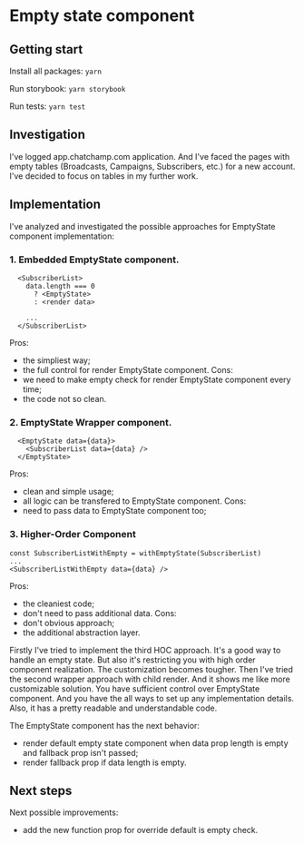 # Empty state component

## Getting start

Install all packages:
`yarn`

Run storybook:
`yarn storybook`

Run tests:
`yarn test`

## Investigation

I've logged app.chatchamp.com application. And I've faced the pages with empty tables (Broadcasts, Campaigns, Subscribers, etc.) for a new account. I've decided to focus on tables in my further work.

## Implementation

I've analyzed and investigated the possible approaches for EmptyState component implementation:
### 1. Embedded EmptyState component.
```
  <SubscriberList>
    data.length === 0
      ? <EmptyState>
      : <render data>

    ...
  </SubscriberList>
```
Pros:
- the simpliest way;
- the full control for render EmptyState component.
Cons:
- we need to make empty check for render EmptyState component every time;
- the code not so clean.

### 2. EmptyState Wrapper component.
```
  <EmptyState data={data}>
    <SubscriberList data={data} />
  </EmptyState>
```
Pros:
- clean and simple usage;
- all logic can be transfered to EmptyState component.
Cons:
- need to pass data to EmptyState component too;

### 3. Higher-Order Component
```
const SubscriberListWithEmpty = withEmptyState(SubscriberList)
...
<SubscriberListWithEmpty data={data} />
```
Pros:
- the cleaniest code;
- don't need to pass additional data.
Cons:
- don't obvious approach;
- the additional abstraction layer.

Firstly I've tried to implement the third HOC approach. It's a good way to handle an empty state. But also it's restricting you with high order component realization. The customization becomes tougher.
Then I've tried the second wrapper approach with child render. And it shows me like more customizable solution. You have sufficient control over EmptyState component. And you have the all ways to set up any implementation details. Also, it has a pretty readable and understandable code.

The EmptyState component has the next behavior:
- render default empty state component when data prop length is empty and fallback prop isn't passed;
- render fallback prop if data length is empty.

## Next steps

Next possible improvements:
- add the new function prop for override default is empty check.
